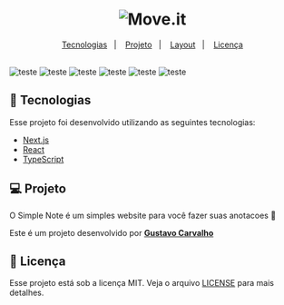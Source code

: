 <h1 align="center">
    <img alt="Move.it" title="Move.it" src="public/moveit.svg" />
</h1>

<p align="center">
  <a href="#rocket-tecnologias">Tecnologias</a>&nbsp;&nbsp;&nbsp;|&nbsp;&nbsp;&nbsp;
  <a href="#-projeto">Projeto</a>&nbsp;&nbsp;&nbsp;|&nbsp;&nbsp;&nbsp;
  <a href="#-layout">Layout</a>&nbsp;&nbsp;&nbsp;|&nbsp;&nbsp;&nbsp;
  <a href="#memo-licença">Licença</a>
</p>

<br>

<div
  display: 'flex',
  justify-content: "space-everly",
  align-items: 'center',
  flex-wrap: 'wrap'
  >
    <img src="/github/home" alt="teste"/>
    <img src="/github/main-light" alt="teste"/>
    <img src="/github/main-dark" alt="teste"/>
    <img src="/github/main" alt="teste"/>
    <img src="/github/login" alt="teste"/>
    <img src="/github/register" alt="teste"/>
</div>

## 🚀 Tecnologias

Esse projeto foi desenvolvido utilizando as seguintes tecnologias:

- [Next.js](https://nextjs.org/)
- [React](https://reactjs.org)
- [TypeScript](https://www.typescriptlang.org/)

## 💻 Projeto

O Simple Note é um simples website para você fazer suas anotacoes 💜 

Este é um projeto desenvolvido por **[Gustavo Carvalho](https://github.com/FireShark688)**

## 📝 Licença

Esse projeto está sob a licença MIT. Veja o arquivo [LICENSE](LICENSE.md) para mais detalhes.
